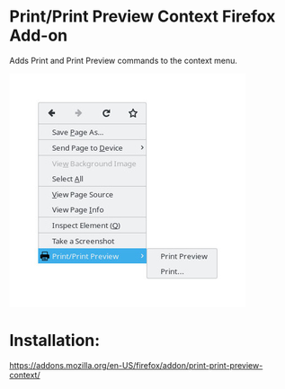 # Print/Print Preview Context Firefox Add-on
Adds Print and Print Preview commands to the context menu.

![Screenshot](./Screenshot2.jpg)

# Installation:
https://addons.mozilla.org/en-US/firefox/addon/print-print-preview-context/
